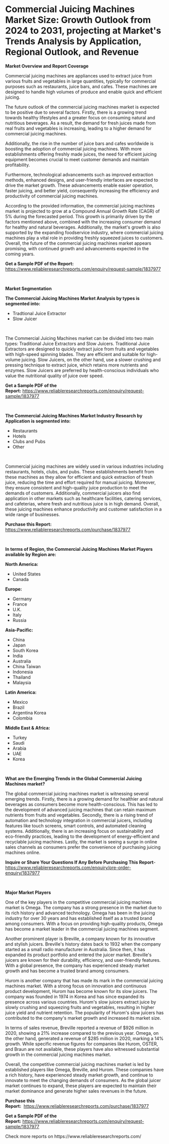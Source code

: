 <p><h1>Commercial Juicing Machines Market Size: Growth Outlook from 2024 to 2031, projecting at Market's Trends Analysis by Application, Regional Outlook, and Revenue</h1></p><p><strong>Market Overview and Report Coverage</strong></p>
<p><p>Commercial juicing machines are appliances used to extract juice from various fruits and vegetables in large quantities, typically for commercial purposes such as restaurants, juice bars, and cafes. These machines are designed to handle high volumes of produce and enable quick and efficient juicing.</p><p>The future outlook of the commercial juicing machines market is expected to be positive due to several factors. Firstly, there is a growing trend towards healthy lifestyles and a greater focus on consuming natural and nutritious beverages. As a result, the demand for fresh juices made from real fruits and vegetables is increasing, leading to a higher demand for commercial juicing machines.</p><p>Additionally, the rise in the number of juice bars and cafes worldwide is boosting the adoption of commercial juicing machines. With more establishments offering freshly made juices, the need for efficient juicing equipment becomes crucial to meet customer demands and maintain profitability.    </p><p>Furthermore, technological advancements such as improved extraction methods, enhanced designs, and user-friendly interfaces are expected to drive the market growth. These advancements enable easier operation, faster juicing, and better yield, consequently increasing the efficiency and productivity of commercial juicing machines.</p><p>According to the provided information, the commercial juicing machines market is projected to grow at a Compound Annual Growth Rate (CAGR) of 5% during the forecasted period. This growth is primarily driven by the factors mentioned above, combined with the increasing consumer demand for healthy and natural beverages. Additionally, the market's growth is also supported by the expanding foodservice industry, where commercial juicing machines play a vital role in providing freshly squeezed juices to customers. Overall, the future of the commercial juicing machines market appears promising, with continued growth and advancements expected in the coming years.</p></p>
<p><strong>Get a Sample PDF of the Report:</strong> <a href="https://www.reliableresearchreports.com/enquiry/request-sample/1837977">https://www.reliableresearchreports.com/enquiry/request-sample/1837977</a></p>
<p>&nbsp;</p>
<p><strong>Market Segmentation</strong></p>
<p><strong>The Commercial Juicing Machines Market Analysis by types is segmented into:</strong></p>
<p><ul><li>Tradtional Juice Extractor</li><li>Slow Juicer</li></ul></p>
<p>&nbsp;</p>
<p><p>The Commercial Juicing Machines market can be divided into two main types: Traditional Juice Extractors and Slow Juicers. Traditional Juice Extractors are designed to quickly extract juice from fruits and vegetables with high-speed spinning blades. They are efficient and suitable for high-volume juicing. Slow Juicers, on the other hand, use a slower crushing and pressing technique to extract juice, which retains more nutrients and enzymes. Slow Juicers are preferred by health-conscious individuals who value the nutritional quality of juice over speed.</p></p>
<p><strong>Get a Sample PDF of the Report:</strong>&nbsp;<a href="https://www.reliableresearchreports.com/enquiry/request-sample/1837977">https://www.reliableresearchreports.com/enquiry/request-sample/1837977</a></p>
<p>&nbsp;</p>
<p><strong>The Commercial Juicing Machines Market Industry Research by Application is segmented into:</strong></p>
<p><ul><li>Restaurants</li><li>Hotels</li><li>Clubs and Pubs</li><li>Other</li></ul></p>
<p>&nbsp;</p>
<p><p>Commercial juicing machines are widely used in various industries including restaurants, hotels, clubs, and pubs. These establishments benefit from these machines as they allow for efficient and quick extraction of fresh juice, reducing the time and effort required for manual juicing. Moreover, they ensure consistent and high-quality juice production to meet the demands of customers. Additionally, commercial juicers also find application in other markets such as healthcare facilities, catering services, and cafeterias, where fresh and nutritious juice is in high demand. Overall, these juicing machines enhance productivity and customer satisfaction in a wide range of businesses.</p></p>
<p><strong>Purchase this Report:</strong>&nbsp; <a href="https://www.reliableresearchreports.com/purchase/1837977">https://www.reliableresearchreports.com/purchase/1837977</a></p>
<p>&nbsp;</p>
<p><strong>In terms of Region, the Commercial Juicing Machines Market Players available by Region are:</strong></p>
<p>
    <p> <strong> North America: </strong>
        <ul>
            <li>United States</li>
            <li>Canada</li>
        </ul>
        </p> 
    <p> <strong> Europe: </strong>
        <ul>
            <li>Germany</li>
            <li>France</li>
            <li>U.K.</li>
            <li>Italy</li>
            <li>Russia</li>
        </ul>
        </p> 
    <p> <strong> Asia-Pacific: </strong>
        <ul>
            <li>China</li>
            <li>Japan</li>
            <li>South Korea</li>
            <li>India</li>
            <li>Australia</li>
            <li>China Taiwan</li>
            <li>Indonesia</li>
            <li>Thailand</li>
            <li>Malaysia</li>
        </ul>
        </p> 
    <p> <strong> Latin America: </strong>
        <ul>
            <li>Mexico</li>
            <li>Brazil</li>
            <li>Argentina Korea</li>
            <li>Colombia</li>
        </ul>
        </p> 
    <p> <strong> Middle East & Africa: </strong>
        <ul>
            <li>Turkey</li>
            <li>Saudi</li>
            <li>Arabia</li>
            <li>UAE</li>
            <li>Korea</li>
        </ul>
    </p>
    </p>
<p>&nbsp;</p>
<p><strong>What are the Emerging Trends in the Global Commercial Juicing Machines market?</strong></p>
<p><p>The global commercial juicing machines market is witnessing several emerging trends. Firstly, there is a growing demand for healthier and natural beverages as consumers become more health-conscious. This has led to the development of advanced juicing machines that can retain maximum nutrients from fruits and vegetables. Secondly, there is a rising trend of automation and technology integration in commercial juicers, including features like touch screens, smart controls, and automated cleaning systems. Additionally, there is an increasing focus on sustainability and eco-friendly practices, leading to the development of energy-efficient and recyclable juicing machines. Lastly, the market is seeing a surge in online sales channels as consumers prefer the convenience of purchasing juicing machines online.</p></p>
<p><strong>Inquire or Share Your Questions If Any Before Purchasing This Report</strong>- <a href="https://www.reliableresearchreports.com/enquiry/pre-order-enquiry/1837977">https://www.reliableresearchreports.com/enquiry/pre-order-enquiry/1837977</a></p>
<p>&nbsp;</p>
<p><strong>Major Market Players</strong></p>
<p><p>One of the key players in the competitive commercial juicing machines market is Omega. The company has a strong presence in the market due to its rich history and advanced technology. Omega has been in the juicing industry for over 30 years and has established itself as a trusted brand among consumers. With a focus on providing high-quality products, Omega has become a market leader in the commercial juicing machines segment. </p><p>Another prominent player is Breville, a company known for its innovative and stylish juicers. Breville's history dates back to 1932 when the company started as a small radio manufacturer in Australia. Since then, it has expanded its product portfolio and entered the juicer market. Breville's juicers are known for their durability, efficiency, and user-friendly features. With a global presence, the company has experienced steady market growth and has become a trusted brand among consumers.</p><p>Hurom is another company that has made its mark in the commercial juicing machines market. With a strong focus on innovation and continuous product development, Hurom has become known for its slow juicers. The company was founded in 1974 in Korea and has since expanded its presence across various countries. Hurom's slow juicers extract juice by slowly crushing and squeezing fruits and vegetables, resulting in higher juice yield and nutrient retention. The popularity of Hurom's slow juicers has contributed to the company's market growth and increased its market size.</p><p>In terms of sales revenue, Breville reported a revenue of $926 million in 2020, showing a 21% increase compared to the previous year. Omega, on the other hand, generated a revenue of $285 million in 2020, marking a 14% growth. While specific revenue figures for companies like Hurom, OSTER, and Braun are not available, these players have also witnessed substantial growth in the commercial juicing machines market.</p><p>Overall, the competitive commercial juicing machines market is led by established players like Omega, Breville, and Hurom. These companies have a rich history, have experienced steady market growth, and continue to innovate to meet the changing demands of consumers. As the global juicer market continues to expand, these players are expected to maintain their market dominance and generate higher sales revenues in the future.</p></p>
<p><strong>Purchase this Report:</strong>&nbsp;&nbsp;<a href="https://www.reliableresearchreports.com/purchase/1837977">https://www.reliableresearchreports.com/purchase/1837977</a></p>
<p></p>
<p><strong>Get a Sample PDF of the Report:</strong>&nbsp;<a href="https://www.reliableresearchreports.com/enquiry/request-sample/1837977">https://www.reliableresearchreports.com/enquiry/request-sample/1837977</a></p>
<p>Check more reports on https://www.reliableresearchreports.com/</p>